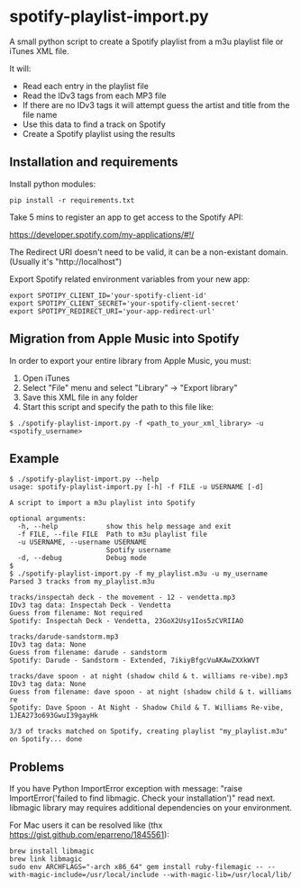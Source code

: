 # spotify-playlist-import.py

A small python script to create a Spotify playlist from a m3u playlist file or iTunes XML file.

It will:

  - Read each entry in the playlist file
  - Read the IDv3 tags from each MP3 file
  - If there are no IDv3 tags it will attempt guess the artist and title from the file name
  - Use this data to find a track on Spotify
  - Create a Spotify playlist using the results

## Installation and requirements

Install python modules:

```
pip install -r requirements.txt
```

Take 5 mins to register an app to get access to the Spotify API:

https://developer.spotify.com/my-applications/#!/

The Redirect URI doesn't need to be valid, it can be a non-existant domain. (Usually it's "http://localhost")

Export Spotify related environment variables from your new app:

```
export SPOTIPY_CLIENT_ID='your-spotify-client-id'
export SPOTIPY_CLIENT_SECRET='your-spotify-client-secret'
export SPOTIPY_REDIRECT_URI='your-app-redirect-url'
```


## Migration from Apple Music into Spotify

In order to export your entire library from Apple Music, you must:

1. Open iTunes
2. Select "File" menu and select "Library" -> "Export library"
3. Save this XML file in any folder
4. Start this script and specify the path to this file like:

```
$ ./spotify-playlist-import.py -f <path_to_your_xml_library> -u <spotify_username>
``` 

## Example

```
$ ./spotify-playlist-import.py --help
usage: spotify-playlist-import.py [-h] -f FILE -u USERNAME [-d]

A script to import a m3u playlist into Spotify

optional arguments:
  -h, --help            show this help message and exit
  -f FILE, --file FILE  Path to m3u playlist file
  -u USERNAME, --username USERNAME
                        Spotify username
  -d, --debug           Debug mode
$ 
$ ./spotify-playlist-import.py -f my_playlist.m3u -u my_username
Parsed 3 tracks from my_playlist.m3u

tracks/inspectah deck - the movement - 12 - vendetta.mp3
IDv3 tag data: Inspectah Deck - Vendetta
Guess from filename: Not required
Spotify: Inspectah Deck - Vendetta, 23GoX2Usy1Ios5zCVRIIAO

tracks/darude-sandstorm.mp3
IDv3 tag data: None
Guess from filename: darude - sandstorm
Spotify: Darude - Sandstorm - Extended, 7ikiyBfgcVuAKAwZXXkWVT

tracks/dave spoon - at night (shadow child & t. williams re-vibe).mp3
IDv3 tag data: None
Guess from filename: dave spoon - at night (shadow child & t. williams re
Spotify: Dave Spoon - At Night - Shadow Child & T. Williams Re-vibe, 1JEA273o693GwuI39gayHk

3/3 of tracks matched on Spotify, creating playlist "my_playlist.m3u" on Spotify... done
```

## Problems

If you have Python ImportError exception with message: "raise ImportError('failed to find libmagic.  Check your installation')" read next. libmagic library may requires additional dependencies on your environment.

For Mac users it can be resolved like (thx https://gist.github.com/eparreno/1845561):
```
brew install libmagic
brew link libmagic
sudo env ARCHFLAGS="-arch x86_64" gem install ruby-filemagic -- --with-magic-include=/usr/local/include --with-magic-lib=/usr/local/lib/
```